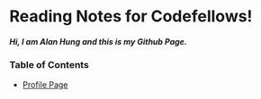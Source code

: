 # Reading Notes for Codefellows!
##### Hi, I am Alan Hung and this is my Github Page.

### Table of Contents
* [Profile Page](https://github.com/AlanYHung)
